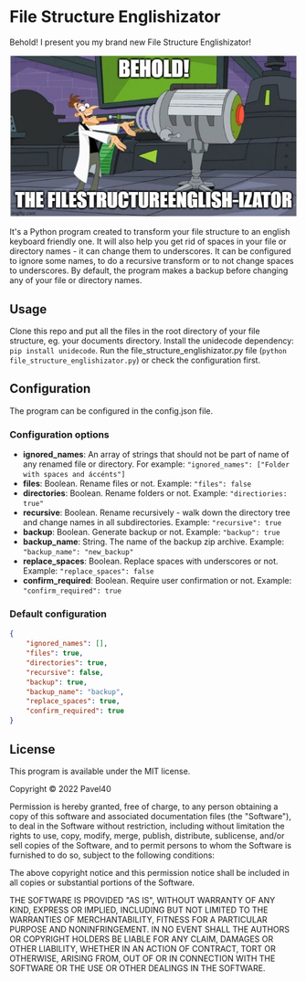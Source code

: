 # File Structure Englishizator

Behold! I present you my brand new File Structure Englishizator!

![Doofenshmirtz](filestructureenglishizator_doofenshmirtz.jpg)

It's a Python program created to transform your file structure to an english keyboard friendly one. It will also help you get rid of spaces in your file or directory names - it can change them to underscores. It can be configured to ignore some names, to do a recursive transform or to not change spaces to underscores. By default, the program makes a backup before changing any of your file or directory names.

## Usage

Clone this repo and put all the files in the root directory of your file structure, eg. your documents directory. Install the unidecode dependency: `pip install unidecode`.
Run the file_structure_englishizator.py file (`python file_structure_englishizator.py`) or check the configuration first.

## Configuration

The program can be configured in the config.json file.

### Configuration options

+ **ignored_names**: An array of strings that should not be part of name of any renamed file or directory. For example: `"ignored_names": ["Folder with spaces and áccénts"]`
+ **files**: Boolean. Rename files or not. Example: `"files": false`
+ **directories**: Boolean. Rename folders or not. Example: `"directiories: true"`
+ **recursive**: Boolean. Rename recursively - walk down the directory tree and change names in all subdirectories. Example: `"recursive": true`
+ **backup**: Boolean. Generate backup or not. Example: `"backup": true`
+ **backup_name**: String. The name of the backup zip archive. Example: `"backup_name": "new_backup"`
+ **replace_spaces**: Boolean. Replace spaces with underscores or not. Example: `"replace_spaces": false`
+ **confirm_required**: Boolean. Require user confirmation or not. Example: `"confirm_required": true`

### Default configuration

```json
{
    "ignored_names": [],
    "files": true,
    "directories": true,
    "recursive": false,
    "backup": true,
    "backup_name": "backup",
    "replace_spaces": true,
    "confirm_required": true
}
```

## License

This program is available under the MIT license.

Copyright &copy; 2022 Pavel40

Permission is hereby granted, free of charge, to any person obtaining a copy of this software and associated documentation files (the "Software"), to deal in the Software without restriction, including without limitation the rights to use, copy, modify, merge, publish, distribute, sublicense, and/or sell copies of the Software, and to permit persons to whom the Software is furnished to do so, subject to the following conditions:

The above copyright notice and this permission notice shall be included in all copies or substantial portions of the Software.

THE SOFTWARE IS PROVIDED "AS IS", WITHOUT WARRANTY OF ANY KIND, EXPRESS OR IMPLIED, INCLUDING BUT NOT LIMITED TO THE WARRANTIES OF MERCHANTABILITY, FITNESS FOR A PARTICULAR PURPOSE AND NONINFRINGEMENT. IN NO EVENT SHALL THE AUTHORS OR COPYRIGHT HOLDERS BE LIABLE FOR ANY CLAIM, DAMAGES OR OTHER LIABILITY, WHETHER IN AN ACTION OF CONTRACT, TORT OR OTHERWISE, ARISING FROM, OUT OF OR IN CONNECTION WITH THE SOFTWARE OR THE USE OR OTHER DEALINGS IN THE SOFTWARE.
